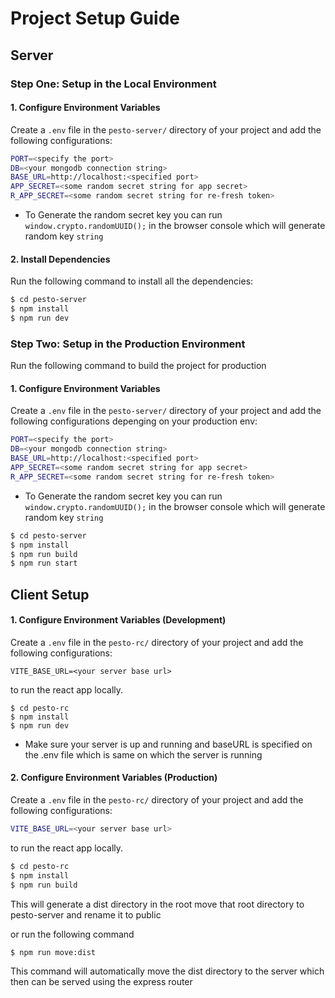 # Project Setup Guide

## Server

### Step One: Setup in the Local Environment

#### 1. Configure Environment Variables

Create a `.env` file in the `pesto-server/` directory of your project and add the following configurations:

```sh
PORT=<specify the port>
DB=<your mongodb connection string>
BASE_URL=http://localhost:<specified port>
APP_SECRET=<some random secret string for app secret>
R_APP_SECRET=<some random secret string for re-fresh token>
```

- To Generate the random secret key you can run `window.crypto.randomUUID();` in the browser console which will generate random key `string`

#### 2. Install Dependencies

Run the following command to install all the dependencies:

```sh
$ cd pesto-server
$ npm install
$ npm run dev
```

### Step Two: Setup in the Production Environment

Run the following command to build the project for production

#### 1. Configure Environment Variables

Create a `.env` file in the `pesto-server/` directory of your project and add the following configurations depenging on your production env:

```sh
PORT=<specify the port>
DB=<your mongodb connection string>
BASE_URL=http://localhost:<specified port>
APP_SECRET=<some random secret string for app secret>
R_APP_SECRET=<some random secret string for re-fresh token>
```

- To Generate the random secret key you can run `window.crypto.randomUUID();` in the browser console which will generate random key `string`

```sh
$ cd pesto-server
$ npm install
$ npm run build
$ npm run start
```

## Client Setup

#### 1. Configure Environment Variables (Development)

Create a `.env` file in the `pesto-rc/` directory of your project and add the following configurations:

`VITE_BASE_URL=<your server base url>`

to run the react app locally.

```ssh
$ cd pesto-rc
$ npm install
$ npm run dev
```

- Make sure your server is up and running and baseURL is specified on the .env file which is same on which the server is running

#### 2. Configure Environment Variables (Production)

Create a `.env` file in the `pesto-rc/` directory of your project and add the following configurations:

```sh
VITE_BASE_URL=<your server base url>
```

to run the react app locally.

```sh
$ cd pesto-rc
$ npm install
$ npm run build
```

This will generate a dist directory in the root move that root directory to pesto-server and rename it to public

or run the following command

```sh
$ npm run move:dist
```

This command will automatically move the dist directory to the server which then can be served using the express router
